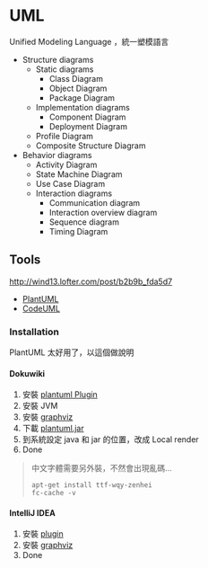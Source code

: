 UML
===

Unified Modeling Language ，統一塑模語言

* Structure diagrams
  * Static diagrams
    * Class Diagram
    * Object Diagram
    * Package Diagram
  * Implementation diagrams
    * Component Diagram
    * Deployment Diagram
  * Profile Diagram
  * Composite Structure Diagram
* Behavior diagrams
  * Activity Diagram
  * State Machine Diagram
  * Use Case Diagram
  * Interaction diagrams
    * Communication diagram
    * Interaction overview diagram
    * Sequence diagram
    * Timing Diagram

Tools
-----

http://wind13.lofter.com/post/b2b9b_fda5d7

  * [PlantUML](http://plantuml.sourceforge.net/index.html)
  * [CodeUML](http://www.codeuml.com/)

### Installation

PlantUML 太好用了，以這個做說明

#### Dokuwiki

1. 安裝 [plantuml Plugin](https://www.dokuwiki.org/plugin:plantuml)
2. 安裝 JVM
3. 安裝 [graphviz](http://www.graphviz.org/)
4. 下載 [plantuml.jar](http://plantuml.sourceforge.net/download.html)
5. 到系統設定 java 和 jar 的位置，改成 Local render
6. Done

> 中文字體需要另外裝，不然會出現亂碼...  
> ```
> apt-get install ttf-wqy-zenhei
> fc-cache -v
> ```

#### IntelliJ IDEA

1. 安裝 [plugin](https://plugins.jetbrains.com/plugin/7017)
2. 安裝 [graphviz](http://www.graphviz.org/)
3. Done
